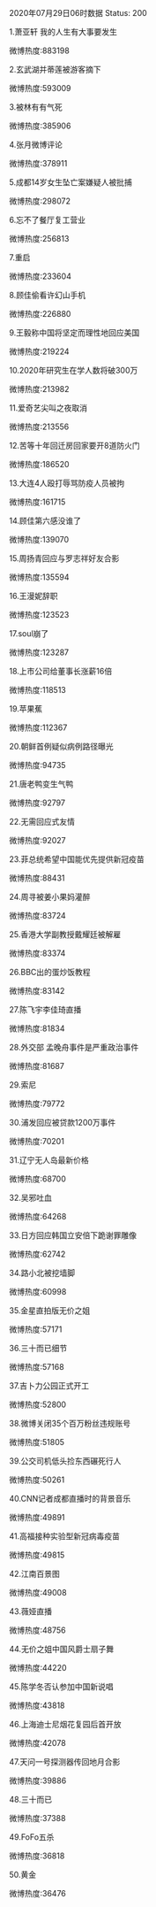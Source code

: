 2020年07月29日06时数据
Status: 200

1.萧亚轩 我的人生有大事要发生

微博热度:883198

2.玄武湖并蒂莲被游客摘下

微博热度:593009

3.被林有有气死

微博热度:385906

4.张月微博评论

微博热度:378911

5.成都14岁女生坠亡案嫌疑人被批捕

微博热度:298072

6.忘不了餐厅复工营业

微博热度:256813

7.重启

微博热度:233604

8.顾佳偷看许幻山手机

微博热度:226880

9.王毅称中国将坚定而理性地回应美国

微博热度:219224

10.2020年研究生在学人数将破300万

微博热度:213982

11.爱奇艺尖叫之夜取消

微博热度:213556

12.苦等十年回迁房回家要开8道防火门

微博热度:186520

13.大连4人殴打辱骂防疫人员被拘

微博热度:161715

14.顾佳第六感没谁了

微博热度:139070

15.周扬青回应与罗志祥好友合影

微博热度:135594

16.王漫妮辞职

微博热度:123523

17.soul崩了

微博热度:123287

18.上市公司给董事长涨薪16倍

微博热度:118513

19.苹果蕉

微博热度:112367

20.朝鲜首例疑似病例路径曝光

微博热度:94735

21.唐老鸭变生气鸭

微博热度:92797

22.无需回应式友情

微博热度:92027

23.菲总统希望中国能优先提供新冠疫苗

微博热度:88431

24.周寻被姜小果妈灌醉

微博热度:83724

25.香港大学副教授戴耀廷被解雇

微博热度:83374

26.BBC出的蛋炒饭教程

微博热度:83142

27.陈飞宇李佳琦直播

微博热度:81834

28.外交部 孟晚舟事件是严重政治事件

微博热度:81687

29.索尼

微博热度:79772

30.浦发回应被贷款1200万事件

微博热度:70201

31.辽宁无人岛最新价格

微博热度:68700

32.吴邪吐血

微博热度:64268

33.日方回应韩国立安倍下跪谢罪雕像

微博热度:62742

34.路小北被挖墙脚

微博热度:60998

35.金星直拍版无价之姐

微博热度:57171

36.三十而已细节

微博热度:57168

37.吉卜力公园正式开工

微博热度:52800

38.微博关闭35个百万粉丝违规账号

微博热度:51805

39.公交司机低头捡东西碾死行人

微博热度:50261

40.CNN记者成都直播时的背景音乐

微博热度:49891

41.高福接种实验型新冠病毒疫苗

微博热度:49815

42.江南百景图

微博热度:49008

43.薇娅直播

微博热度:48756

44.无价之姐中国风爵士扇子舞

微博热度:44220

45.陈学冬否认参加中国新说唱

微博热度:43818

46.上海迪士尼烟花复园后首开放

微博热度:42078

47.天问一号探测器传回地月合影

微博热度:39886

48.三十而已

微博热度:37388

49.FoFo五杀

微博热度:36818

50.黄金

微博热度:36476

